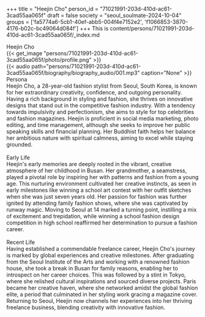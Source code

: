 +++
title = "Heejin Cho"
person_id = "71021991-203d-410d-ac61-3cad55aa065f"
draft = false
society = "seoul_soulmate-2024-10-04"
groups = ['fa5774a6-5cb1-40ef-abb5-004f4e7152e2', 'f1066853-3870-4176-b02c-bc49064d084f']
+++
This is content/persons/71021991-203d-410d-ac61-3cad55aa065f/_index.md

<script>
(function() {
    const personId = "71021991-203d-410d-ac61-3cad55aa065f";
    const societyId = "seoul_soulmate-2024-10-04";

    // Set the selected person and society in localStorage
    localStorage.setItem('selectedPerson', personId);
    localStorage.setItem('selectedSociety', societyId);

    // Automatically set the dropdowns based on this person's data
    const societySelect = document.getElementById('society-select');
    const personSelect = document.getElementById('person-select');

    if (societySelect) {
    societySelect.value = societyId;
    }
    if (personSelect) {
    personSelect.value = personId;
    }
})();
</script><div class="h1_1_right">Heejin Cho</div>{{< get_image "persons/71021991-203d-410d-ac61-3cad55aa065f/photo/profile.png" >}}
<br>
{{< audio
    path="persons/71021991-203d-410d-ac61-3cad55aa065f/biography/biography_audio/001.mp3" 
    caption="None"
>}}
<br>
<div class="h2">Persona</div><div class="plain">Heejin Cho, a 28-year-old fashion stylist from Seoul, South Korea, is known for her extraordinary creativity, confidence, and outgoing personality. Having a rich background in styling and fashion, she thrives on innovative designs that stand out in the competitive fashion industry. With a tendency towards impulsivity and perfectionism, she aims to style for top celebrities and fashion magazines. Heejin is proficient in social media marketing, photo editing, and time management, although she seeks to improve her public speaking skills and financial planning. Her Buddhist faith helps her balance her ambitious nature with spiritual calmness, aiming to excel while staying grounded.</div><br>
<div class="h2">Early Life</div><div class="plain">Heejin's early memories are deeply rooted in the vibrant, creative atmosphere of her childhood in Busan. Her grandmother, a seamstress, played a pivotal role by inspiring her with patterns and fashion from a young age. This nurturing environment cultivated her creative instincts, as seen in early milestones like winning a school art contest with her outfit sketches when she was just seven years old. Her passion for fashion was further ignited by attending family fashion shows, where she was captivated by runway magic. Moving to Seoul at 14 marked a turning point, instilling a mix of excitement and trepidation, while winning a school fashion design competition in high school reaffirmed her determination to pursue a fashion career.</div><br>
<div class="h2">Recent Life</div><div class="plain">Having established a commendable freelance career, Heejin Cho's journey is marked by global experiences and creative milestones. After graduating from the Seoul Institute of the Arts and working with a renowned fashion house, she took a break in Busan for family reasons, enabling her to introspect on her career choices. This was followed by a stint in Tokyo, where she relished cultural inspirations and sourced diverse projects. Paris became her creative haven, where she networked amidst the global fashion elite, a period that culminated in her styling work gracing a magazine cover. Returning to Seoul, Heejin now channels her experiences into her thriving freelance business, blending creativity with innovative fashion.</div><br>
